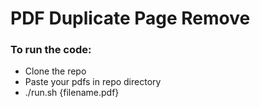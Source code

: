 # PDF Duplicate Page Remove

### To run the code:
- Clone the repo
- Paste your pdfs in repo directory
- ./run.sh {filename.pdf}
